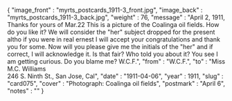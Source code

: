 {
  "image_front" : "myrts_postcards_1911-3_front.jpg",
  "image_back" : "myrts_postcards_1911-3_back.jpg",
  "weight" : 76,
  "message" : "April 2, 1911, Thanks for yours of Mar.22 This is a picture of the Coalinga oil fields. How do you like it? We will consider the \"her\" subject dropped for the present altho if you were in real ernest I will accept your congratulations and thank you for some. Now will you please give me the initials of the \"her\" and if correct, I will acknowledge it. Is that fair? Who told you about it? You see I am getting curious. Do you blame me? W.C.F.",
  "from" : "W.C.F.",
  "to" : "Miss M.C. Williams<br> 246 S. Ninth St., San Jose, Cal",
  "date" : "1911-04-06",
  "year" : 1911,
  "slug" : "card075",
  "cover" : "Photograph: Coalinga oil fields",
  "postmark" : "April 6",
  "notes" : ""
}
